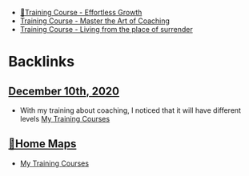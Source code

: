 - [🌱Training Course - Effortless Growth](<🌱Training Course - Effortless Growth.md>)
- [Training Course - Master the Art of Coaching](<Training Course - Master the Art of Coaching.md>)
- [Training Course - Living from the place of surrender](<Training Course - Living from the place of surrender.md>)

# Backlinks
## [December 10th, 2020](<December 10th, 2020.md>)
- With my training about coaching, I noticed that it will have different levels [My Training Courses](<My Training Courses.md>)

## [🏡Home Maps](<🏡Home Maps.md>)
- [My Training Courses](<My Training Courses.md>)

